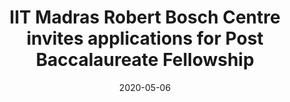 ---
title: "IIT Madras Robert Bosch Centre invites applications for Post Baccalaureate Fellowship"
date: 2020-05-06
newsprovider: "hindustantimes"
summary: "IIT Madras Robert Bosch Centre invites applicaons for Post Baccalaureate Fellowship from Students across India.The Intake to this Research Fellowship has been increased in the wake of COVID-19"
image: "/images/news/post-baccalaureate.jpg"
tags: ["jobs", "post baccalaureate fellowship"]
link: "https://www.hindustantimes.com/education/iit-madras-robert-bosch-centre-invites-applications-for-post-baccalaureate-fellowship/story-JKWD6VH8XwhQ6ucQHQDtsO.html"
draft: false
---